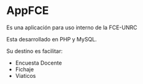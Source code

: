 # AppFCE

Es una aplicación para uso interno de la FCE-UNRC

Esta desarrollado en PHP y MySQL.

Su destino es facilitar:

- Encuesta Docente
- Fichaje
- Viaticos

